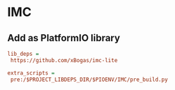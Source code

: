 # IMC

## Add as PlatformIO library

```ini
lib_deps = 
 https://github.com/xBogas/imc-lite

extra_scripts =
 pre:/$PROJECT_LIBDEPS_DIR/$PIOENV/IMC/pre_build.py
```
